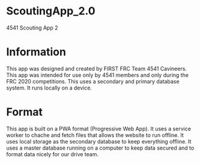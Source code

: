 # ScoutingApp_2.0
4541 Scouting App 2

# Information
This app was designed and created by FIRST FRC Team 4541 Cavineers. This app was intended for use only by 4541 members and only during the FRC 2020 competitions. This uses a secondary and primary database system. It runs locally on a device.

# Format
This app is built on a PWA format (Progressive Web App). It uses a service worker to chache and fetch files that allows the website to run offline. It uses local storage as the secondary database to keep everything offline. It uses a master database running on a computer to keep data secured and to format data nicely for our drive team.

